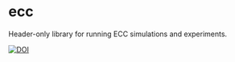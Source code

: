 # ecc
Header-only library for running ECC simulations and experiments.

<a href="https://doi.org/10.5281/zenodo.15685869"><img src="https://zenodo.org/badge/1003774077.svg" alt="DOI"></a>
